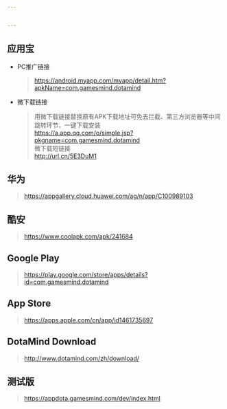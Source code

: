 ```yaml
---


---
```


<h2 id="应用宝">应用宝</h2>
<ul>
<li>
<p>PC推广链接</p>
<blockquote>
<p><a href="https://android.myapp.com/myapp/detail.htm?apkName=com.gamesmind.dotamind">https://android.myapp.com/myapp/detail.htm?apkName=com.gamesmind.dotamind</a></p>
</blockquote>
</li>
<li>
<p>微下载链接</p>
<blockquote>
<p>用微下载链接替换原有APK下载地址可免去拦截、第三方浏览器等中间跳转环节，一键下载安装<br>
<a href="https://a.app.qq.com/o/simple.jsp?pkgname=com.gamesmind.dotamind">https://a.app.qq.com/o/simple.jsp?pkgname=com.gamesmind.dotamind</a><br>
微下载短链接<br>
<a href="http://url.cn/5E3DuM1">http://url.cn/5E3DuM1</a></p>
</blockquote>
</li>
</ul>
<h2 id="华为">华为</h2>
<blockquote>
<p><a href="https://appgallery.cloud.huawei.com/ag/n/app/C100989103">https://appgallery.cloud.huawei.com/ag/n/app/C100989103</a></p>
</blockquote>
<h2 id="酷安">酷安</h2>
<blockquote>
<p><a href="https://www.coolapk.com/apk/241684">https://www.coolapk.com/apk/241684</a></p>
</blockquote>
<h2 id="google-play">Google Play</h2>
<blockquote>
<p><a href="https://play.google.com/store/apps/details?id=com.gamesmind.dotamind">https://play.google.com/store/apps/details?id=com.gamesmind.dotamind</a></p>
</blockquote>
<h2 id="app-store">App Store</h2>
<blockquote>
<p><a href="https://apps.apple.com/cn/app/id1461735697">https://apps.apple.com/cn/app/id1461735697</a></p>
</blockquote>
<h2 id="dotamind-download">DotaMind Download</h2>
<blockquote>
<p><a href="http://www.dotamind.com/zh/download/">http://www.dotamind.com/zh/download/</a></p>
</blockquote>
<h2 id="测试版">测试版</h2>
<blockquote>
<p><a href="https://appdota.gamesmind.com/dev/index.html">https://appdota.gamesmind.com/dev/index.html</a></p>
</blockquote>

